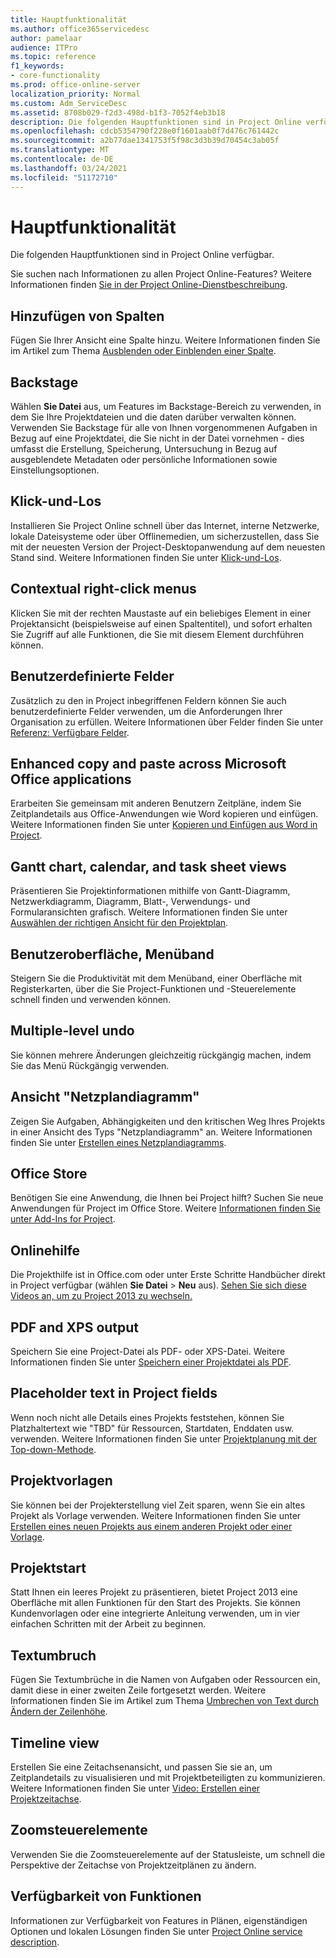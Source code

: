 ```yaml
---
title: Hauptfunktionalität
ms.author: office365servicedesc
author: pamelaar
audience: ITPro
ms.topic: reference
f1_keywords:
- core-functionality
ms.prod: office-online-server
localization_priority: Normal
ms.custom: Adm_ServiceDesc
ms.assetid: 8708b029-f2d3-498d-b1f3-7052f4eb3b18
description: Die folgenden Hauptfunktionen sind in Project Online verfügbar.
ms.openlocfilehash: cdcb5354790f228e0f1601aab0f7d476c761442c
ms.sourcegitcommit: a2b77dae1341753f5f98c3d3b39d70454c3ab05f
ms.translationtype: MT
ms.contentlocale: de-DE
ms.lasthandoff: 03/24/2021
ms.locfileid: "51172710"
---
```

# <a name="core-functionality"></a>Hauptfunktionalität

Die folgenden Hauptfunktionen sind in Project Online verfügbar.
  
Sie suchen nach Informationen zu allen Project Online-Features? Weitere Informationen finden [Sie in der Project Online-Dienstbeschreibung](project-online-service-description.md).
  
## <a name="add-columns"></a>Hinzufügen von Spalten

Fügen Sie Ihrer Ansicht eine Spalte hinzu. Weitere Informationen finden Sie im Artikel zum Thema [Ausblenden oder Einblenden einer Spalte](https://go.microsoft.com/fwlink/p/?LinkId=271343).
  
## <a name="backstage"></a>Backstage

Wählen **Sie Datei** aus, um Features im Backstage-Bereich zu verwenden, in dem Sie Ihre Projektdateien und die daten darüber verwalten können. Verwenden Sie Backstage für alle von Ihnen vorgenommenen Aufgaben in Bezug auf eine Projektdatei, die Sie nicht in der Datei vornehmen - dies umfasst die Erstellung, Speicherung, Untersuchung in Bezug auf ausgeblendete Metadaten oder persönliche Informationen sowie Einstellungsoptionen. 
  
## <a name="click-to-run"></a>Klick-und-Los

Installieren Sie Project Online schnell über das Internet, interne Netzwerke, lokale Dateisysteme oder über Offlinemedien, um sicherzustellen, dass Sie mit der neuesten Version der Project-Desktopanwendung auf dem neuesten Stand sind. Weitere Informationen finden Sie unter [Klick-und-Los](/previous-versions/office/office-2013-resource-kit/dd188670(v=office.15)).
  
## <a name="contextual-right-click-menus"></a>Contextual right-click menus

Klicken Sie mit der rechten Maustaste auf ein beliebiges Element in einer Projektansicht (beispielsweise auf einen Spaltentitel), und sofort erhalten Sie Zugriff auf alle Funktionen, die Sie mit diesem Element durchführen können.
  
## <a name="custom-fields"></a>Benutzerdefinierte Felder

Zusätzlich zu den in Project inbegriffenen Feldern können Sie auch benutzerdefinierte Felder verwenden, um die Anforderungen Ihrer Organisation zu erfüllen. Weitere Informationen über Felder finden Sie unter [Referenz: Verfügbare Felder](https://support.office.com/article/615a4563-1cc3-40f4-b66f-1b17e793a460).
  
## <a name="enhanced-copy-and-paste-across-microsoft-office-applications"></a>Enhanced copy and paste across Microsoft Office applications

Erarbeiten Sie gemeinsam mit anderen Benutzern Zeitpläne, indem Sie Zeitplandetails aus Office-Anwendungen wie Word kopieren und einfügen. Weitere Informationen finden Sie unter [Kopieren und Einfügen aus Word in Project](https://go.microsoft.com/fwlink/p/?LinkId=271330).
  
## <a name="gantt-chart-calendar-and-task-sheet-views"></a>Gantt chart, calendar, and task sheet views

Präsentieren Sie Projektinformationen mithilfe von Gantt-Diagramm, Netzwerkdiagramm, Diagramm, Blatt-, Verwendungs- und Formularansichten grafisch. Weitere Informationen finden Sie unter [Auswählen der richtigen Ansicht für den Projektplan](https://go.microsoft.com/fwlink/?LinkId=402905).
  
## <a name="user-interface-the-ribbon"></a>Benutzeroberfläche, Menüband

Steigern Sie die Produktivität mit dem Menüband, einer Oberfläche mit Registerkarten, über die Sie Project-Funktionen und -Steuerelemente schnell finden und verwenden können.

## <a name="multiple-level-undo"></a>Multiple-level undo

Sie können mehrere Änderungen gleichzeitig rückgängig machen, indem Sie das Menü Rückgängig verwenden.
  
## <a name="network-diagram-view"></a>Ansicht "Netzplandiagramm"

Zeigen Sie Aufgaben, Abhängigkeiten und den kritischen Weg Ihres Projekts in einer Ansicht des Typs "Netzplandiagramm" an. Weitere Informationen finden Sie unter [Erstellen eines Netzplandiagramms](https://go.microsoft.com/fwlink/p/?LinkId=271338).
  
## <a name="office-store"></a>Office Store

Benötigen Sie eine Anwendung, die Ihnen bei Project hilft? Suchen Sie neue Anwendungen für Project im Office Store. Weitere [Informationen finden Sie unter Add-Ins for Project](https://go.microsoft.com/fwlink/?LinkId=273883).
  
## <a name="online-help"></a>Onlinehilfe

Die Projekthilfe ist in Office.com oder unter Erste Schritte Handbücher direkt in Project verfügbar (wählen **Sie Datei** \> **Neu** aus). [Sehen Sie sich diese Videos an, um zu Project 2013 zu wechseln.](https://go.microsoft.com/fwlink/p/?LinkId=271325)
  
## <a name="pdf-and-xps-output"></a>PDF and XPS output

Speichern Sie eine Project-Datei als PDF- oder XPS-Datei. Weitere Informationen finden Sie unter [Speichern einer Projektdatei als PDF](https://go.microsoft.com/fwlink/p/?LinkId=271350).
  
## <a name="placeholder-text-in-project-fields"></a>Placeholder text in Project fields

Wenn noch nicht alle Details eines Projekts feststehen, können Sie Platzhaltertext wie "TBD" für Ressourcen, Startdaten, Enddaten usw. verwenden. Weitere Informationen finden Sie unter [Projektplanung mit der Top-down-Methode](https://go.microsoft.com/fwlink/p/?LinkId=271333).
  
## <a name="project-templates"></a>Projektvorlagen

Sie können bei der Projekterstellung viel Zeit sparen, wenn Sie ein altes Projekt als Vorlage verwenden. Weitere Informationen finden Sie unter [Erstellen eines neuen Projekts aus einem anderen Projekt oder einer Vorlage](https://go.microsoft.com/fwlink/p/?LinkId=271328).
  
## <a name="start-experience"></a>Projektstart

Statt Ihnen ein leeres Projekt zu präsentieren, bietet Project 2013 eine Oberfläche mit allen Funktionen für den Start des Projekts. Sie können Kundenvorlagen oder eine integrierte Anleitung verwenden, um in vier einfachen Schritten mit der Arbeit zu beginnen.
  
## <a name="text-wrap"></a>Textumbruch

Fügen Sie Textumbrüche in die Namen von Aufgaben oder Ressourcen ein, damit diese in einer zweiten Zeile fortgesetzt werden. Weitere Informationen finden Sie im Artikel zum Thema [Umbrechen von Text durch Ändern der Zeilenhöhe](https://go.microsoft.com/fwlink/p/?LinkId=271344).
  
## <a name="timeline-view"></a>Timeline view

Erstellen Sie eine Zeitachsenansicht, und passen Sie sie an, um Zeitplandetails zu visualisieren und mit Projektbeteiligten zu kommunizieren. Weitere Informationen finden Sie unter [Video: Erstellen einer Projektzeitachse](https://go.microsoft.com/fwlink/?LinkId=402912).
  
## <a name="zoom-controls"></a>Zoomsteuerelemente

Verwenden Sie die Zoomsteuerelemente auf der Statusleiste, um schnell die Perspektive der Zeitachse von Projektzeitplänen zu ändern. 
  
## <a name="feature-availability"></a>Verfügbarkeit von Funktionen

Informationen zur Verfügbarkeit von Features in Plänen, eigenständigen Optionen und lokalen Lösungen finden Sie unter [Project Online service description](project-online-service-description.md).